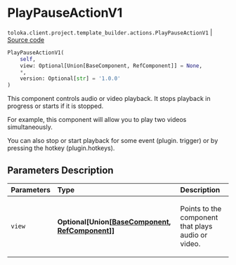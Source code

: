# PlayPauseActionV1
`toloka.client.project.template_builder.actions.PlayPauseActionV1` | [Source code](https://github.com/Toloka/toloka-kit/blob/v1.0.1/src/client/project/template_builder/actions.py#L115)

```python
PlayPauseActionV1(
    self,
    view: Optional[Union[BaseComponent, RefComponent]] = None,
    *,
    version: Optional[str] = '1.0.0'
)
```

This component controls audio or video playback. It stops playback in progress or starts if it is stopped.


For example, this component will allow you to play two videos simultaneously.

You can also stop or start playback for some event (plugin. trigger) or by pressing the hotkey (plugin.hotkeys).

## Parameters Description

| Parameters | Type | Description |
| :----------| :----| :-----------|
`view`|**Optional\[Union\[[BaseComponent](toloka.client.project.template_builder.base.BaseComponent.md), [RefComponent](toloka.client.project.template_builder.base.RefComponent.md)\]\]**|<p>Points to the component that plays audio or video.</p>
